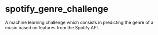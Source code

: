 # spotify_genre_challenge
A machine learning challenge which consists in predicting the genre of a music based on features from the Spotify API.
